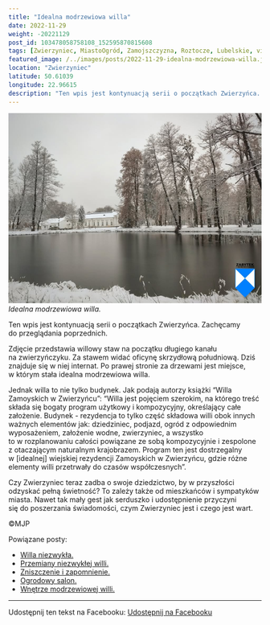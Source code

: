 ```yaml
---
title: "Idealna modrzewiowa willa"
date: 2022-11-29
weight: -20221129
post_id: 103478058758108_152595870815608
tags: [Zwierzyniec, MiastoOgród, Zamojszczyzna, Roztocze, Lubelskie, villarestituta, turystyka, dziedzictwo, zabytki, krajobrazy]
featured_image: /../images/posts/2022-11-29-idealna-modrzewiowa-willa.jpg
location: "Zwierzyniec"
latitude: 50.61039
longitude: 22.96615
description: "Ten wpis jest kontynuacją serii o początkach Zwierzyńca. Zachęcamy do przeglądania poprzednich...."
---
```


![Idealna modrzewiowa willa.](/images/posts/2022-11-29-idealna-modrzewiowa-willa.jpg)
*Idealna modrzewiowa willa.*

Ten wpis jest kontynuacją serii o początkach Zwierzyńca. Zachęcamy do przeglądania poprzednich.

Zdjęcie przedstawia willowy staw na początku długiego kanału na zwierzyńczyku. Za stawem widać oficynę skrzydłową południową. Dziś znajduje się w niej internat. Po prawej stronie za drzewami jest miejsce, w którym stała idealna modrzewiowa willa.

Jednak willa to nie tylko budynek. Jak podają autorzy książki “Willa Zamoyskich w Zwierzyńcu”:
“Willa jest pojęciem szerokim, na którego treść składa się bogaty program użytkowy i kompozycyjny, określający całe założenie. Budynek - rezydencja to tylko część składowa willi obok innych ważnych elementów jak: dziedziniec, podjazd, ogród z odpowiednim wyposażeniem, założenie wodne, zwierzyniec, a  wszystko to w rozplanowaniu całości powiązane ze sobą kompozycyjnie i zespolone z otaczającym naturalnym krajobrazem.
Program ten jest dostrzegalny w [idealnej] wiejskiej rezydencji Zamoyskich w Zwierzyńcu, gdzie różne elementy willi przetrwały do czasów współczesnych”.

Czy Zwierzyniec teraz zadba o swoje dziedzictwo, by w przyszłości odzyskać pełną świetność?
To zależy także od mieszkańców i sympatyków miasta.
Nawet tak mały gest jak serduszko i udostępnienie przyczyni się do poszerzania świadomości, czym Zwierzyniec jest i czego jest wart.



©MJP

Powiązane posty:
- [Willa niezwykła.](/posts/Willa-niezwykla)
- [Przemiany niezwykłej willi.](/posts/Przemiany-niezwyklej-willi)
- [Zniszczenie i zapomnienie.](/posts/Zniszczenie-i-zapomnienie)
- [Ogrodowy salon.](/posts/Ogrodowy-salon)
- [Wnętrze modrzewiowej willi.](/posts/Wnetrze-modrzewiowej-willi)


---

Udostępnij ten tekst na Facebooku:
[Udostępnij na Facebooku](https://www.facebook.com/sharer/sharer.php?u=https://stowarzyszeniewachniewskiej.pl/posts/Idealna-modrzewiowa-willa)

<script type="application/ld+json">
{
  "@context": "https://schema.org",
  "@type": "BlogPosting",
  "headline": "Idealna modrzewiowa willa.",
  "datePublished": "2022-11-29",
  "dateModified": "2022-11-29",
  "author": {
    "@type": "Person",
    "name": "Michał Jan Patyk"
  },
  "publisher": {
    "@type": "Organization",
    "name": "Stowarzyszenie im. Aleksandry Wachniewskiej",
    "logo": {
      "@type": "ImageObject",
      "url": "https://stowarzyszeniewachniewskiej.pl/images/logo/logo.svg"
    }
  },
  "mainEntityOfPage": {
    "@type": "WebPage",
    "@id": "https://stowarzyszeniewachniewskiej.pl/posts/Idealna-modrzewiowa-willa"
  },
  "image": {
    "@type": "ImageObject",
    "url": "https://stowarzyszeniewachniewskiej.pl/images/posts/2022-11-29-idealna-modrzewiowa-willa.jpg"
  },
  "articleSection": "Dziedzictwo Kulturowe i Zabytki",
  "keywords": "Zwierzyniec, MiastoOgród, Zamojszczyzna, Roztocze, Lubelskie, villarestituta, turystyka, dziedzictwo, zabytki, krajobrazy",
  "wordCount": 177,
  "articleBody": "Ten wpis jest kontynuacją serii o początkach Zwierzyńca. Zachęcamy do przeglądania poprzednich.\n\nZdjęcie przedstawia willowy staw na początku długiego kanału na zwierzyńczyku. Za stawem widać oficynę skrzydłową południową. Dziś znajduje się w niej internat. Po prawej stronie za drzewami jest miejsce, w którym stała idealna modrzewiowa willa.\n\nJednak willa to nie tylko budynek. Jak podają autorzy książki “Willa Zamoyskich w Zwierzyńcu”: \n“Willa jest pojęciem szerokim, na którego treść składa się bogaty program użytkowy i kompozycyjny, określający całe założenie. Budynek - rezydencja to tylko część składowa willi obok innych ważnych elementów jak: dziedziniec, podjazd, ogród z odpowiednim wyposażeniem, założenie wodne, zwierzyniec, a  wszystko to w rozplanowaniu całości powiązane ze sobą kompozycyjnie i zespolone z otaczającym naturalnym krajobrazem.\nProgram ten jest dostrzegalny w [idealnej] wiejskiej rezydencji Zamoyskich w Zwierzyńcu, gdzie różne elementy willi przetrwały do czasów współczesnych”.\n\nCzy Zwierzyniec teraz zadba o swoje dziedzictwo, by w przyszłości odzyskać pełną świetność?\nTo zależy także od mieszkańców i sympatyków miasta. \nNawet tak mały gest jak serduszko i udostępnienie przyczyni się do poszerzania świadomości, czym Zwierzyniec jest i czego jest wart.\n \n         \n\n©MJP",
  "description": "Odkryj piękno Zwierzyńca i jego zabytki.",
  "copyrightHolder": {
    "@type": "Person",
    "name": "Michał Jan Patyk"
  }
}
</script>
<script type="application/ld+json">
{
  "@context": "https://schema.org",
  "@type": "BreadcrumbList",
  "itemListElement": [
    {
      "@type": "ListItem",
      "position": 1,
      "name": "Home",
      "item": "https://stowarzyszeniewachniewskiej.pl"
    },
    {
      "@type": "ListItem",
      "position": 2,
      "name": "posts",
      "item": "https://stowarzyszeniewachniewskiej.pl/posts"
    },
    {
      "@type": "ListItem",
      "position": 3,
      "name": "Idealna modrzewiowa willa.",
      "item": "https://stowarzyszeniewachniewskiej.pl/posts/Idealna-modrzewiowa-willa"
    }
  ]
}
</script>
